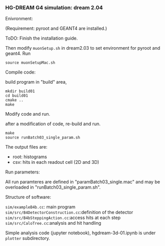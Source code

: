 ### HG-DREAM G4 simulation: dream 2.04

Enivronment:

(Requirement: pyroot and GEANT4 are installed.)

ToDO: Finish the installation guide.

Then modify `muonSetup.sh` in dream2.03 to set environment for pyroot and geant4. Run
```
source muonSetupMac.sh
```

Compile code:

build program in  "build" area,

```
mkdir build01
cd build01
cmake ..
make
```

Modify code and run.

after a modification of code, re-build and run.

```
make
source runBatch03_single_param.sh
```

The output files are:
- root: histograms
- csv: hits in each readout cell (2D and 3D)

Run parameters:  

All run paramteres are defined in "paramBatch03_single.mac" and
may be overloaded in "runBatch03_single_param.sh".

Structure of software:

`sim/exampleB4b.cc`: main program
`sim/src/B4DetectorConstruction.cc`:definition of the detector
`sim/src/B4bSteppingAction.cc`:access hits at each step
`sim/src/CaloTree.cc`:analysis and hit handling


Simple analysis code (jupyter notebook), hgdream-3d-01.ipynb is under `plotter` subdirectory.

